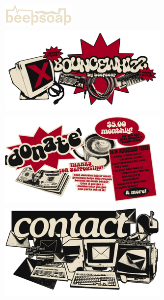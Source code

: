 <a href="https://beepsoap.org" target="_blank"><img src="https://github.com/BeepSoap/BeepSoap.github.io/blob/main/beepsoap%20EAE0C8.png?raw=true" style="height: 68px !important;width: 217px !important;" >

![long banner](https://github.com/BeepSoap/BeepSoap.github.io/blob/main/site%20images/long%20banner%203.png?raw=true)

<div class="bg1">
<a href="https://beepsoap.org/donate" target="_blank"><img src="https://github.com/BeepSoap/BeepSoap.github.io/blob/main/site%20images/donate%20banner%203.png?raw=true">
</div>

![contact us!](https://github.com/BeepSoap/BeepSoap.github.io/blob/main/site%20images/contact%20us!.png?raw=true)
